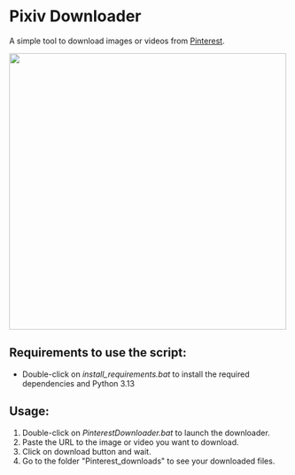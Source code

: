 # Pixiv Downloader
A simple tool to download images or videos from [Pinterest](https://www.pinterest.com).

<img src="https://files.catbox.moe/4rgokq.png" width="500"/>

## Requirements to use the script:

  - Double-click on _install_requirements.bat_ to install the required dependencies and Python 3.13
  
## Usage:

1. Double-click on _PinterestDownloader.bat_ to launch the downloader.
2. Paste the URL to the image or video you want to download.
3. Click on download button and wait.
4. Go to the folder "Pinterest_downloads" to see your downloaded files.


